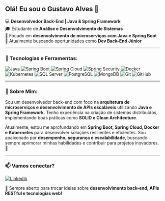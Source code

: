 ## Olá! Eu sou o Gustavo Alves 👋

💻 **Desenvolvedor Back-End | Java & Spring Framework**  
🎓 Estudante de **Análise e Desenvolvimento de Sistemas**  
🚀 Focado em **desenvolvimento de microserviços com Java e Spring Boot**  
📍 Atualmente buscando oportunidades como **Dev Back-End Júnior**  

---

### 🚀 Tecnologias e Ferramentas:

<p align="left">
  <img src="https://img.shields.io/badge/Java-%23ED8B00.svg?style=for-the-badge&logo=openjdk&logoColor=white" alt="Java"/>
  <img src="https://img.shields.io/badge/Spring_Boot-%236DB33F.svg?style=for-the-badge&logo=spring&logoColor=white" alt="Spring Boot"/>
  <img src="https://img.shields.io/badge/Spring_Cloud-%236DB33F.svg?style=for-the-badge&logo=spring&logoColor=white" alt="Spring Cloud"/>
  <img src="https://img.shields.io/badge/Spring_Security-%236DB33F.svg?style=for-the-badge&logo=spring&logoColor=white" alt="Spring Security"/>
  <img src="https://img.shields.io/badge/Docker-%232496ED.svg?style=for-the-badge&logo=docker&logoColor=white" alt="Docker"/>
  <img src="https://img.shields.io/badge/Kubernetes-%23326CE5.svg?style=for-the-badge&logo=kubernetes&logoColor=white" alt="Kubernetes"/>
  <img src="https://img.shields.io/badge/SQL_Server-%23CC2927.svg?style=for-the-badge&logo=microsoft-sql-server&logoColor=white" alt="SQL Server"/>
  <img src="https://img.shields.io/badge/PostgreSQL-%23316192.svg?style=for-the-badge&logo=postgresql&logoColor=white" alt="PostgreSQL"/>
  <img src="https://img.shields.io/badge/MongoDB-%2347A248.svg?style=for-the-badge&logo=mongodb&logoColor=white" alt="MongoDB"/>
  <img src="https://img.shields.io/badge/Git-%23F05033.svg?style=for-the-badge&logo=git&logoColor=white" alt="Git"/>
  <img src="https://img.shields.io/badge/GitHub-%23181717.svg?style=for-the-badge&logo=github&logoColor=white" alt="GitHub"/>
</p>

---

### 🎡 Sobre Mim:

Sou um desenvolvedor back-end com foco na **arquitetura de microserviços e desenvolvimento de APIs escaláveis** utilizando **Java e Spring Framework**. Tenho experiência na criação de sistemas distribuídos, implementando boas práticas como **SOLID e Clean Architecture**.

Atualmente, estou me aprofundando em **Spring Boot, Spring Cloud, Docker e Kubernetes** para desenvolver soluções resilientes e eficientes. Sou apaixonado por **desempenho, segurança e escalabilidade**, buscando sempre aprimorar minhas habilidades e contribuir para projetos inovadores.  🚀

---

### 📫 Vamos conectar?

[![LinkedIn](https://img.shields.io/badge/LinkedIn-Gustavo%20Alves-blue?logo=linkedin)](https://www.linkedin.com/in/gustavo-alves-8300b2302/)  


💬 Sempre aberto para trocar ideias sobre **desenvolvimento back-end, APIs RESTful e tecnologias web!**

